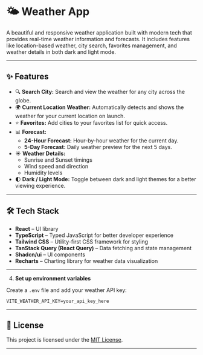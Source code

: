 # 🌤️ Weather App

A beautiful and responsive weather application built with modern tech that provides real-time weather information and forecasts. It includes features like location-based weather, city search, favorites management, and weather details in both dark and light mode.

---

## ✨ Features

- 🔍 **Search City:** Search and view the weather for any city across the globe.
- 🌍 **Current Location Weather:** Automatically detects and shows the weather for your current location on launch.
- ⭐ **Favorites:** Add cities to your favorites list for quick access.
- 📊 **Forecast:**
  - **24-Hour Forecast:** Hour-by-hour weather for the current day.
  - **5-Day Forecast:** Daily weather preview for the next 5 days.
- ☀️ **Weather Details:**
  - Sunrise and Sunset timings
  - Wind speed and direction
  - Humidity levels
- 🌓 **Dark / Light Mode:** Toggle between dark and light themes for a better viewing experience.

---

## 🛠 Tech Stack

- **React** – UI library
- **TypeScript** – Typed JavaScript for better developer experience
- **Tailwind CSS** – Utility-first CSS framework for styling
- **TanStack Query (React Query)** – Data fetching and state management
- **Shadcn/ui** – UI components
- **Recharts** – Charting library for weather data visualization

---


4. **Set up environment variables**

Create a `.env` file and add your weather API key:

```env
VITE_WEATHER_API_KEY=your_api_key_here
```

---


## 📃 License

This project is licensed under the [MIT License](LICENSE).

---
